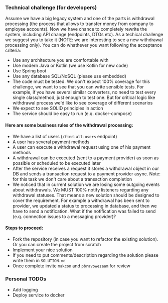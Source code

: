 ### Technical challenge (for developers)

Assume we have a big legacy system and one of the parts is withdrawal processing (the process that allows to transfer money from company to employee accounts). Now we have chance to completely rewrite the system, including API change (endpoints, DTOs etc). As a techical challenge we suggest you to take it (NOTE: we are interesting to see a new withdrawal processing only). You can do whathever you want following the acceptance criteria:

- Use any architecture you are comfortable with 
- Use modern Java or Kotlin (we use Kotlin for new code)
- Use Spring boot
- Use any database SQL/NoSQL (please use embedded)
- The code must be tested. We don't expect 100% coverage for this challenge, we want to see that you can write sensible tests. For example, if you have several similar converters, no need to test every single class/method, just enough to test one. But for critical logic like withdrawal process we'd like to see coverage of different scenarios
- We expect to see SOLID principles in action
- The service should be easy to run (e.q. docker-compose)

#### Here are some business rules of the withdrawal processing:

- We have a list of users (`/find-all-users` endpoint)
- A user has several payment methods
- A user can execute a withdrawal request using one of his payment methods
- A withdrawal can be executed (sent to a payment provider) as soon as possible or scheduled to be executed later
- After the service receives a request it stores a withdrawal object in our DB and sends a transaction request to a payment provider async. Note: for this task we don't care about a transaction completion  
- We noticed that in current solution we are losing some outgoing events about withdrawals. We MUST 100% notify listeners regarding any withdrawal statuses. That means a new solution should be designed to cover the requirement. For example a withdrawal has been sent to provider, we updated a status to processing in database, and then we have to send a notification. What if the notification was failed to send (e.q. connection issues to a messaging provider)?  

#### Steps to proceed:

- Fork the repository (in case you want to refactor the existing solution). Or you can create the project from scratch
- Implement your nice solution
- If you need to put comments/description regarding the solution please write them in `SOLUTION.md`  
- Once complete invite `makcon` and `pbravowezaam` for review

### Personal TODOs

- Add logging
- Deploy service to docker
